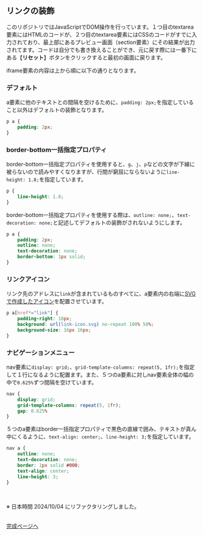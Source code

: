 ## リンクの装飾

このリポジトリではJavaScriptでDOM操作を行っています。１つ目のtextarea要素にはHTMLのコードが、２つ目のtextarea要素にはCSSのコードがすでに入力されており、最上部にあるプレビュー画面（section要素）にその結果が出力されてます。コードは自分でも書き換えることができ、元に戻す際には一番下にある【**リセット**】ボタンをクリックすると最初の画面に戻ります。

iframe要素の内容は上から順に以下の通りとなります。

### デフォルト

a要素に他のテキストとの間隔を空けるために、`padding: 2px;`を指定していること以外はデフォルトの装飾となります。

```css
p a {
    padding: 2px;
}
```

### border-bottom一括指定プロパティ

border-bottom一括指定プロパティを使用すると、`g`、`j`、`p`などの文字が下線に被らないので読みやすくなりますが、行間が窮屈にならないように`line-height: 1.8;`を指定しています。

```css
p {
    line-height: 1.8;
}
```

border-bottom一括指定プロパティを使用する際は、`outline: none;`、`text-decoration: none;`と記述してデフォルトの装飾がされないようにします。

```css
p a {
    padding: 2px;
    outline: none;
    text-decoration: none;
    border-bottom: 1px solid;
}
```

### リンクアイコン

リンク先のアドレスに`link`が含まれているものすべてに、a要素内の右端に[SVGで作成したアイコン](link-icon/link-icon.svg "link-icon/link-icon.svg")を配置させています。

```css
p a[href*="link"] {
    padding-right: 18px;
    background: url(link-icon.svg) no-repeat 100% 50%;
    background-size: 16px 16px;
}
```

### ナビゲーションメニュー

nav要素に`display: grid;`、`grid-template-columns: repeat(5, 1fr);`を指定して１行になるように配置ます。また、５つのa要素に対しnav要素全体の幅の中で`0.625%`ずつ間隔を空けています。

```css
nav {
    display: grid;
    grid-template-columns: repeat(5, 1fr);
    gap: 0.625%
}
```

５つのa要素はborder一括指定プロパティで黒色の直線で囲み、テキストが真ん中にくるように、`text-align: center;`、`line-height: 3;`を指定しています。

```css
nav a {
    outline: none;
    text-decoration: none;
    border: 1px solid #000;
    text-align: center;
    line-height: 3;
}
```
<br>

※ 日本時間 2024/10/04 にリファクタリングしました。
<br><br>

[完成ページへ](https://yscyber.github.io/link-decoration/ "https://yscyber.github.io/link-decoration/")
